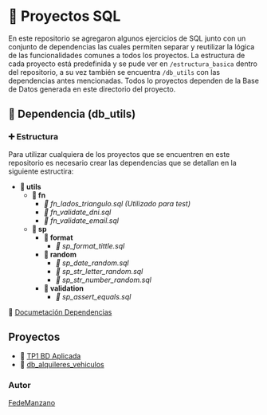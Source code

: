 # :red_circle: Proyectos SQL

En este repositorio se agregaron algunos ejercicios de SQL junto con un conjunto de dependencias las cuales permiten separar y reutilizar la lógica de las funcionalidades comunes a todos los proyectos.
La estructura de cada proyecto está predefinida y se pude ver en ```/estructura_basica``` dentro  del repositorio, a su vez también se encuentra ```/db_utils``` con las dependencias antes mencionadas. Todos lo proyectos dependen de la Base de Datos generada en este directorio del proyecto.

## :wrench: Dependencia (db_utils)

### :heavy_plus_sign: Estructura

Para utilizar cualquiera de los proyectos que se encuentren en este repositorio es necesario crear las dependencias que se detallan en la siguiente estructira:

- <b>:file_folder: utils</b>
    * <b>:open_file_folder: fn</b>
        * <i>:page_facing_up: fn_lados_triangulo.sql</span> (Utilizado para test)</i>
        * <i>:page_facing_up: fn_validate_dni.sql</i>
        * <i>:page_facing_up: fn_validate_email.sql</i>
     * <b>:open_file_folder: sp</b>
        * <b>:open_file_folder: format</b>
            * <i>:page_facing_up: sp_format_tittle.sql</i>
        * <b>:open_file_folder: random</b>
            * <i>:page_facing_up: sp_date_random.sql</i>
            * <i>:page_facing_up: sp_str_letter_random.sql</i>
            * <i>:page_facing_up: sp_str_number_random.sql</i>
        * <b>:open_file_folder: validation</b>
            * <i>:page_facing_up: sp_assert_equals.sql</i>

:green_book: [Documetación Dependencias](utils/README.md)

## Proyectos

-  :closed_book: [TP1 BD Aplicada](tp1_bd_aplicada)
-  :closed_book: [db_alquileres_vehiculos](db_alquileres_vehiculos)

### Autor
[FedeManzano](https://github.com/FedeManzano)

